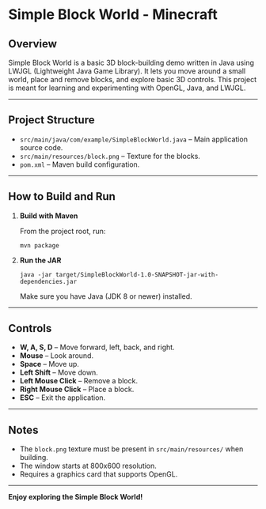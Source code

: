 # Simple Block World - Minecraft

## Overview

Simple Block World is a basic 3D block-building demo written in Java using LWJGL (Lightweight Java Game Library). It lets you move around a small world, place and remove blocks, and explore basic 3D controls. This project is meant for learning and experimenting with OpenGL, Java, and LWJGL.

---

## Project Structure

- `src/main/java/com/example/SimpleBlockWorld.java` – Main application source code.
- `src/main/resources/block.png` – Texture for the blocks.
- `pom.xml` – Maven build configuration.

---

## How to Build and Run

1. **Build with Maven**

   From the project root, run:
   ```
   mvn package
   ```

2. **Run the JAR**

   ```
   java -jar target/SimpleBlockWorld-1.0-SNAPSHOT-jar-with-dependencies.jar
   ```

   Make sure you have Java (JDK 8 or newer) installed.

---

## Controls

- **W, A, S, D** – Move forward, left, back, and right.
- **Mouse** – Look around.
- **Space** – Move up.
- **Left Shift** – Move down.
- **Left Mouse Click** – Remove a block.
- **Right Mouse Click** – Place a block.
- **ESC** – Exit the application.

---

## Notes

- The `block.png` texture must be present in `src/main/resources/` when building.
- The window starts at 800x600 resolution.
- Requires a graphics card that supports OpenGL.

---

**Enjoy exploring the Simple Block World!**
